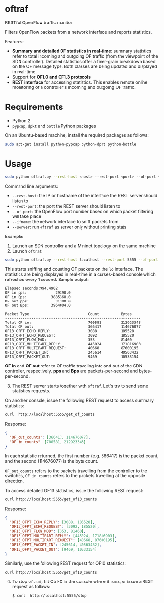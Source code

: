 # oftraf

RESTful OpenFlow traffic monitor

Filters OpenFlow packets from a network interface and reports statistics. 

Features:

- **Summary and detailed OF statistics in real-time**: summary statistics refer to 
  total incoming and outgoing OF traffic (from the viewpoint of the SDN 
  controller). Detailed statistics offer a finer-grain breakdown based on the OF 
  message type. Both classes are being updated and displayed in real-time.
- Support for **OF1.0 and OF1.3 protocols**
- **REST interface** for accessing statistics. This enables remote online 
  monitoring of a controller's incoming and outgoing OF traffic.

# Requirements

- Python 2
- `pypcap`, `dpkt` and `bottle` Python packages

On an Ubuntu-based machine, install the required packages as follows: 

```bash
sudo apt-get install python-pypcap python-dpkt python-bottle
```

# Usage

```bash
sudo python oftraf.py --rest-host <host> --rest-port <port> --of-port <ofport> --ifname <interface> [--server]
```

Command line arguments: 

- `--rest-host`: the IP or hostname of the interface the REST server should listen to
- `--rest-port`: the port the REST server should listen to
- `--of-port`: the OpenFlow port number based on which packet filtering will take place
- `--ifname`: the network interface to sniff packets from
- `--server`: run `oftraf` as server only without printing stats

Example: 

1. Launch an SDN controller and a Mininet topology on the same machine
2. Launch `oftraf`:  
  ```bash
  sudo python oftraf.py --rest-host localhost --rest-port 5555 --of-port 6653 --ifname lo
  ```
  This starts sniffing and counting OF packets on the `lo` interface. The statistics are 
  being displayed in real-time in a curses-based console which refreshes every 1 second.
  Sample output: 
  
  ```
  Elapsed seconds:994.4902
  OF in pps:             29390.0
  OF in Bps:           3885368.0
  OF out pps:            31300.0
  OF out Bps:          3964004.0

  Packet Type                           Count          Bytes
  --------------------------------------------------------------
  Total OF in:                          700581         212923343
  Total OF out:                         366417         114676077
  OF13_OFPT_ECHO_REPLY:                 3088           185528
  OF13_OFPT_ECHO_REQUEST:               3092           185520
  OF13_OFPT_FLOW_MOD:                   353            81460
  OF13_OFPT_MULTIPART_REPLY:            445024         171816903
  OF13_OFPT_MULTIPART_REQUEST:          40668          87600195
  OF13_OFPT_PACKET_IN:                  245614         40563432
  OF13_OFPT_PACKET_OUT:                 9469           10533154
  ```
  
  **OF in** and **OF out** refer to OF traffic traveling into and out of the SDN controller,
  respectively. **pps** and **Bps** are packets-per-second and bytes-per-second.
  
3. The REST server starts together with `oftraf`. Let's try to send some statistics requests. 

  On another console, issue the following REST request to access summary statistics: 
  ```bash
  curl  http://localhost:5555/get_of_counts
  ```
  Response: 

  ```json
  {
    "OF_out_counts": [366417, 114676077], 
    "OF_in_counts": [700581, 212923343]
  }
  ```
  In each statistic returned, the first number (e.g. 366417) is the packet count, and the 
  second (114676077) is the byte count. 
  
  `OF_out_counts` refers to the packets travelling from the controller to the 
  switches, `OF_in_counts` refers to the packets travelling at the opposite 
  direction. 
  
  To access detailed OF13 statistics, issue the following REST request:

  ```bash
  curl http://localhost:5555/get_of13_counts
  ```

  Response: 

  ```json
  {
    "OF13_OFPT_ECHO_REPLY": [3088, 185528],
    "OF13_OFPT_ECHO_REQUEST": [3092, 185520],
    "OF13_OFPT_FLOW_MOD": [353, 81460],
    "OF13_OFPT_MULTIPART_REPLY": [445024, 171816903],
    "OF13_OFPT_MULTIPART_REQUEST": [40668, 87600195],
    "OF13_OFPT_PACKET_IN": [245614, 40563432],
    "OF13_OFPT_PACKET_OUT": [9469, 10533154]
  }
  ```
  
  Similarly, use the following REST request for OF10 statistics: 
  
  ```bash
  curl http://localhost:5555/get_of10_counts
  ```

4. To stop `oftraf`, hit Ctrl-C in the console where it runs, or issue a 
   REST request as follows: 

   ```bash
   $ curl  http://localhost:5555/stop
   ```

